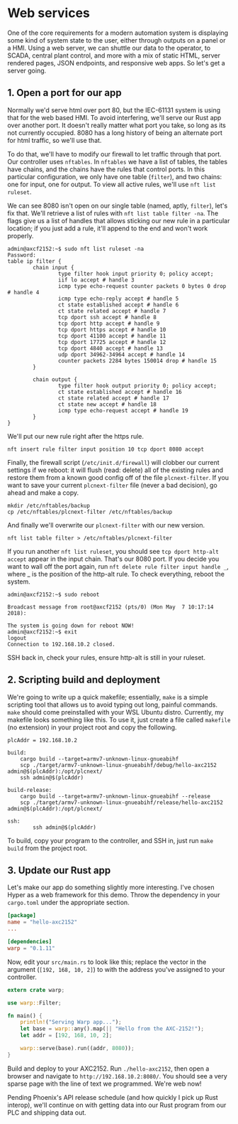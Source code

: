 # Web services

One of the core requirements for a modern automation system is displaying some kind of system state to the user, either through outputs on a panel or a HMI. Using a web server, we can shuttle our data to the operator, to SCADA, central plant control, and more with a mix of static HTML, server rendered pages, JSON endpoints, and responsive web apps. So let's get a server going.

## 1. Open a port for our app

Normally we'd serve html over port 80, but the IEC-61131 system is using that for the web based HMI. To avoid interfering, we'll serve our Rust app over another port. It doesn't really matter what port you take, so long as its not currently occupied. 8080 has a long history of being an alternate port for html traffic, so we'll use that.

To do that, we'll have to modify our firewall to let traffic through that port. Our controller uses `nftables`. In `nftables` we have a list of tables, the tables have chains, and the chains have the rules that control ports. In this particular configuration, we only have one table (`filter`), and two chains: one for input, one for output. To view all active rules, we'll use `nft list ruleset`.

We can see 8080 isn't open on our single table (named, aptly, `filter`), let's fix that. We'll retrieve a list of rules with `nft list table filter -na`. The flags give us a list of handles that allows sticking our new rule in a particular location; if you just add a rule, it'll append to the end and won't work properly.

```console
admin@axcf2152:~$ sudo nft list ruleset -na
Password:
table ip filter {
        chain input {
                type filter hook input priority 0; policy accept;
                iif lo accept # handle 3
                icmp type echo-request counter packets 0 bytes 0 drop # handle 4
                icmp type echo-reply accept # handle 5
                ct state established accept # handle 6
                ct state related accept # handle 7
                tcp dport ssh accept # handle 8
                tcp dport http accept # handle 9
                tcp dport https accept # handle 10
                tcp dport 41100 accept # handle 11
                tcp dport 17725 accept # handle 12
                tcp dport 4840 accept # handle 13
                udp dport 34962-34964 accept # handle 14
                counter packets 2284 bytes 150014 drop # handle 15
        }

        chain output {
                type filter hook output priority 0; policy accept;
                ct state established accept # handle 16
                ct state related accept # handle 17
                ct state new accept # handle 18
                icmp type echo-request accept # handle 19
        }
}
```

We'll put our new rule right after the https rule.

```console
nft insert rule filter input position 10 tcp dport 8080 accept
```

Finally, the firewall script (`/etc/init.d/firewall`) will clobber our current settings if we reboot: it will flush (read: delete) all of the existing rules and restore them from a known good config off of the file `plcnext-filter`. If you want to save your current `plcnext-filter` file (never a bad decision), go ahead and make a copy.

```console
mkdir /etc/nftables/backup
cp /etc/nftables/plcnext-filter /etc/nftables/backup
```

And finally we'll overwrite our `plcnext-filter` with our new version.

```console
nft list table filter > /etc/nftables/plcnext-filter
```

If you run another `nft list ruleset`, you should see `tcp dport http-alt accept` appear in the input chain. That's our 8080 port. If you decide you want to wall off the port again, run `nft delete rule filter input handle _`, where _ is the position of the http-alt rule. To check everything, reboot the system.

```console
admin@axcf2152:~$ sudo reboot

Broadcast message from root@axcf2152 (pts/0) (Mon May  7 10:17:14 2018):

The system is going down for reboot NOW!
admin@axcf2152:~$ exit
logout
Connection to 192.168.10.2 closed.
```

SSH back in, check your rules, ensure http-alt is still in your ruleset.

## 2. Scripting build and deployment

We're going to write up a quick makefile; essentially, `make` is a simple scripting tool that allows us to avoid typing out long, painful commands. `make` should come preinstalled with your WSL Ubuntu distro. Currently, my makefile looks something like this. To use it, just create a file called `makefile` (no extension) in your project root and copy the following.

``` MAKE
plcAddr = 192.168.10.2

build:
	cargo build --target=armv7-unknown-linux-gnueabihf
	scp ./target/armv7-unknown-linux-gnueabihf/debug/hello-axc2152 admin@$(plcAddr):/opt/plcnext/
	ssh admin@$(plcAddr)

build-release:
	cargo build --target=armv7-unknown-linux-gnueabihf --release
	scp ./target/armv7-unknown-linux-gnueabihf/release/hello-axc2152 admin@$(plcAddr):/opt/plcnext/

ssh:
        ssh admin@$(plcAddr)
```

To build, copy your program to the controller, and SSH in, just run `make build` from the project root.

## 3. Update our Rust app

Let's make our app do something slightly more interesting. I've chosen Hyper as a web framework for this demo. Throw the dependency in your `cargo.toml` under the appropriate section.

``` toml
[package]
name = "hello-axc2152"
...

[dependencies]
warp = "0.1.11"
```

Now, edit your `src/main.rs` to look like this; replace the vector in the argument (`[192, 168, 10, 2]`) to with the address you've assigned to your controller.

``` rust
extern crate warp;

use warp::Filter;

fn main() {
    println!("Serving Warp app...");
    let base = warp::any().map(|| "Hello from the AXC-2152!");
    let addr = [192, 168, 10, 2];

    warp::serve(base).run((addr, 8080));
}
```

Build and deploy to your AXC2152. Run `./hello-axc2152`, then open a browser and navigate to `http://192.168.10.2:8080/`. You should see a very sparse page with the line of text we programmed. We're web now!

Pending Phoenix's API release schedule (and how quickly I pick up Rust interop), we'll continue on with getting data into our Rust program from our PLC and shipping data out.
